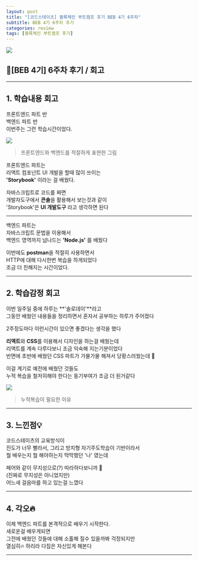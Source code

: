 ```yaml
---
layout: post
title: "[코드스테이츠] 블록체인 부트캠프 후기 BEB 4기 6주차"
subtitle: BEB 4기 6주차 후기
categories: review
tags: [블록체인 부트캠프 후기]
---
```


![](https://velog.velcdn.com/images/-__-/post/f8356d11-ea65-4a0c-b03c-ecde9d118a6a/image.png)

## 🌈[BEB 4기] 6주차 후기 / 회고

<hr>

## 1. 학습내용 회고

프론트엔드 파트 반<br>
백엔드 파트 반<br>
이번주는 그런 학습시간이었다.

![](https://velog.velcdn.com/images/-__-/post/7b440ab3-0549-4797-a1c0-743fa6c3662d/image.png)

> 프론트엔드와 백엔드를 적절하게 표현한 그림

프론트엔드 파트는 <br>
리액트 컴포넌트 UI 개발을 할때 많이 쓰이는 <br>
**'Storybook'** 이라는 걸 배웠다.

자바스크립트로 코드를 짜면 <br>
개발자도구에서 **콘솔**을 활용해서 보는것과 같이 <br>
'Storybook'은 **UI 개발도구** 라고 생각하면 된다

<hr>

백엔드 파트는 <br>
자바스크립트 문법을 이용해서 <br>
백엔드 영역까지 넘나드는 **'Node.js'** 를 배웠다

이번에도 **postman**을 적절히 사용하면서 <br>
HTTP에 대해 다시한번 복습을 하게되었다<br>
조금 더 친해지는 시간이었다.

<hr>

## 2. 학습감정 회고

이번 일주일 중에 하루는 **'솔로데이'**라고<br>
그동안 배웠던 내용들을 정리하면서 혼자서 공부하는 하루가 주어졌다

2주정도마다 이런시간이 있으면 좋겠다는 생각을 했다<br>

**리액트**와 **CSS**를 이용해서 디자인을 하는걸 배웠는데<br>
리액트를 계속 다루다보니 조금 익숙해 지는기분이었다<br>
반면에 초반에 배웠던 CSS 파트가 가물가물 해져서 당황스러웠는데 🥲

이걸 계기로 예전에 배웠던 것들도 <br>
누적 복습을 철저히해야 한다는 동기부여가 조금 더 된거같다

![](https://velog.velcdn.com/images/-__-/post/b979bc49-8c72-43df-b743-c53ea3a67361/image.png)

> 누적복습이 필요한 이유

<hr>

## 3. 느낀점💡

코드스테이츠의 교육방식이<br>
진도가 너무 빨라서, 그리고 방치형 자기주도학습이 기반이라서<br>
뭘 배우는지 뭘 해야하는지 막막했던 '나' 였는데

페어와 같이 무지성으로(?) 따라하다보니까 🤖<br>
(진짜로 무지성은 아니었지만)<br>
어느새 걸음마를 하고 있는걸 느꼈다

<hr>

## 4. 각오🔥

이제 백엔드 파트를 본격적으로 배우기 시작한다.<br>
새로운걸 배우게되면 <br>
그전에 배웠던 것들에 대해 소홀해 질수 있을까봐 걱정되지만 <br>
열심히🔥 하리라 다짐은 자신있게 해본다

---
